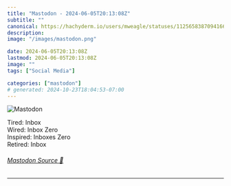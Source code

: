 ```yaml
---
title: "Mastodon - 2024-06-05T20:13:08Z"
subtitle: ""
canonical: https://hachyderm.io/users/mweagle/statuses/112565838709416617
description:
image: "/images/mastodon.png"

date: 2024-06-05T20:13:08Z
lastmod: 2024-06-05T20:13:08Z
image: ""
tags: ["Social Media"]

categories: ["mastodon"]
# generated: 2024-10-23T18:04:53-07:00
---
```

![Mastodon](/images/mastodon.png)

<p>Tired: Inbox<br />Wired: Inbox Zero<br />Inspired: Inboxes Zero<br />Retired: Inbox</p>


###### [Mastodon Source 🐘](https://hachyderm.io/@mweagle/112565838709416617)

___
